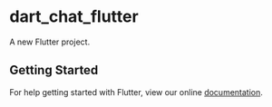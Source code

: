 # dart_chat_flutter

A new Flutter project.

## Getting Started

For help getting started with Flutter, view our online
[documentation](http://flutter.io/).
